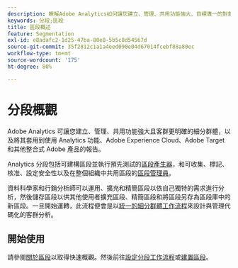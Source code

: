 ```yaml
---
description: 瞭解Adobe Analytics如何讓您建立、管理、共用功能強大、目標專一的對象區段，以及將其套用至Analytics功能、Adobe Experience Cloud、Adobe Target和其他整合式Adobe產品的報表。
keywords: 分段;區段
title: 區段概述
feature: Segmentation
exl-id: e8adafc2-1d25-47ba-80e8-5b5c8d54567d
source-git-commit: 35f2812c1a1a4eed090e04d67014fcebf88a80ec
workflow-type: tm+mt
source-wordcount: '175'
ht-degree: 80%

---
```


# 分段概觀

Adobe Analytics 可讓您建立、管理、共用功能強大且客群更明確的細分群體，以及將其套用到使用 Analytics 功能、Adobe Experience Cloud、Adobe Target 和其他整合式 Adobe 產品的報告。

Analytics 分段包括可建構區段並執行預先測試的[區段產生器](/help/components/segmentation/segmentation-workflow/seg-workflow.md)，和可收集、標記、核准、設定安全性以及在整個組織中共用區段的[區段管理員](/help/components/segmentation/segmentation-workflow/seg-workflow.md)。


資料科學家和行銷分析師可以運用、擴充和精簡區段以依自己獨特的需求進行分析，然後儲存區段以供其他使用者擴充區段、精簡區段和將區段另存為區段庫中的新區段。一旦開始運轉，此流程便會是以[統一的細分群體工作流程](/help/components/segmentation/segmentation-workflow/seg-workflow.md)來設計與管理代碼化的客群分析。

## 開始使用

請參閱[關於區段](/help/components/segmentation/seg-overview.md)以取得快速概觀。然後前往[設定分段工作流程](/help/components/segmentation/segmentation-workflow/seg-workflow.md)或[建置區段](/help/components/segmentation/segmentation-workflow/seg-build.md)。
